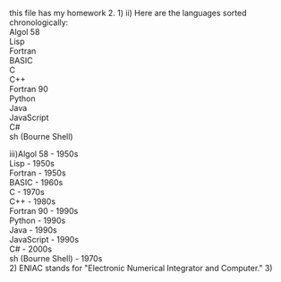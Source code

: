 this file has my homework 2.
1) 
ii) Here are the languages sorted chronologically:  
    Algol 58  
    Lisp  
    Fortran  
    BASIC  
    C  
    C++  
    Fortran 90  
    Python  
    Java  
    JavaScript  
    C#  
    sh (Bourne Shell)

iii)Algol 58 - 1950s  
    Lisp - 1950s  
    Fortran - 1950s  
    BASIC - 1960s  
    C - 1970s  
    C++ - 1980s  
    Fortran 90 - 1990s  
    Python - 1990s  
    Java - 1990s  
    JavaScript - 1990s  
    C# - 2000s  
    sh (Bourne Shell) - 1970s  
2)  ENIAC stands for "Electronic Numerical Integrator and Computer."
3)  
